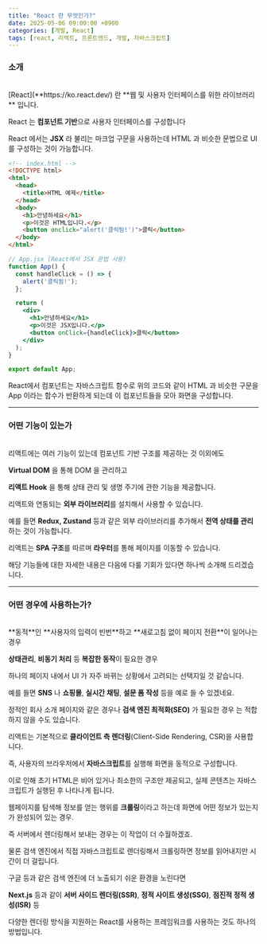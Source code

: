 ```yaml
---
title: "React 란 무엇인가?"
date: 2025-05-06 09:00:00 +0900
categories: [개발, React]
tags: [react, 리액트, 프론트엔드, 개발, 자바스크립트]
---
```


### 소개
<br>
[React](**https://ko.react.dev/) 란 **웹 및 사용자 인터페이스를 위한 라이브러리** 입니다.

React 는 **컴포넌트 기반**으로 사용자 인터페이스를 구성합니다

React 에서는 **JSX** 라 불리는 마크업 구문을 사용하는데 HTML 과 비슷한 문법으로 UI 를 구성하는 것이 가능합니다.

```html
<!-- index.html -->
<!DOCTYPE html>
<html>
  <head>
    <title>HTML 예제</title>
  </head>
  <body>
    <h1>안녕하세요</h1>
    <p>이것은 HTML입니다.</p>
    <button onclick="alert('클릭됨!')">클릭</button>
  </body>
</html>
```

```jsx
// App.jsx (React에서 JSX 문법 사용)
function App() {
  const handleClick = () => {
    alert('클릭됨!');
  };

  return (
    <div>
      <h1>안녕하세요</h1>
      <p>이것은 JSX입니다.</p>
      <button onClick={handleClick}>클릭</button>
    </div>
  );
}

export default App;
```

React에서 컴포넌트는 자바스크립트 함수로 위의 코드와 같이 HTML 과 비슷한 구문을 App 이라는 함수가 반환하게 되는데 이 컴포넌트들을 모아 화면을 구성합니다.

---

### 어떤 기능이 있는가
<br>
리액트에는 여러 기능이 있는데 컴포넌트 기반 구조를 제공하는 것 이외에도

**Virtual DOM** 을 통해 DOM 을 관리하고

**리액트 Hook** 을 통해 상태 관리 및 생명 주기에 관한 기능을 제공합니다.

리액트와 연동되는 **외부 라이브러리**를 설치해서 사용할 수 있습니다.

예를 들면 **Redux, Zustand** 등과 같은 외부 라이브러리를 추가해서 **전역 상태를 관리**하는 것이 가능합니다.

리액트는 **SPA 구조**를 따르며 **라우터**를 통해 페이지를 이동할 수 있습니다.

해당 기능들에 대한 자세한 내용은 다음에 다룰 기회가 있다면 하나씩 소개해 드리겠습니다.

---

### 어떤 경우에 사용하는가?
<br>
**동적**인 **사용자의 입력이 빈번**하고 **새로고침 없이 페이지 전환**이 일어나는 경우

**상태관리**, **비동기 처리** 등 **복잡한 동작**이 필요한 경우

하나의 페이지 내에서 UI 가 자주 바뀌는 상황에서 고려되는 선택지일 것 같습니다. 

예를 들면 **SNS** 나 **쇼핑몰**, **실시간 채팅**, **설문 폼 작성** 등을 예로 들 수 있겠네요.

정적인 회사 소개 페이지와 같은 경우나 **검색 엔진 최적화(SEO)** 가 필요한 경우 는 적합하지 않을 수도 있습니다.

리액트는 기본적으로 **클라이언트 측 렌더링**(Client-Side Rendering, CSR)을 사용합니다. 

즉, 사용자의 브라우저에서 **자바스크립트**를 실행해 화면을 동적으로 구성합니다. 

이로 인해 초기 HTML은 비어 있거나 최소한의 구조만 제공되고, 실제 콘텐츠는 자바스크립트가 실행된 후 나타나게 됩니다.

웹페이지를 탐색해 정보를 얻는 행위를 **크롤링**이라고 하는데 화면에 어떤 정보가 있는지가 완성되어 있는 경우. 

즉 서버에서 렌더링해서 보내는 경우는 이 작업이 더 수월하겠죠.

물론 검색 엔진에서 직접 자바스크립트로 렌더링해서 크롤링하면 정보를 읽어내지만 시간이 더 걸립니다.

구글 등과 같은 검색 엔진에 더 노출되기 쉬운 환경을 노린다면 

**Next.js** 등과 같이 **서버 사이드 렌더링(SSR)**, **정적 사이트 생성(SSG)**, **점진적 정적 생성(ISR)** 등 

다양한 렌더링 방식을 지원하는 React를 사용하는 프레임워크를 사용하는 것도 하나의 방법입니다.
